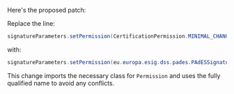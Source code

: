 Here's the proposed patch:

Replace the line:
```java
signatureParameters.setPermission(CertificationPermission.MINIMAL_CHANGES_PERMITTED);
```
with:
```java
signatureParameters.setPermission(eu.europa.esig.dss.pades.PAdESSignatureParameters.Permission.MINIMAL_CHANGES_PERMITTED);
```
This change imports the necessary class for `Permission` and uses the fully qualified name to avoid any conflicts.